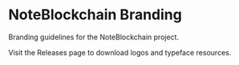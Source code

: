 # NoteBlockchain Branding
Branding guidelines for the NoteBlockchain project.

Visit the Releases page to download logos and typeface resources.
